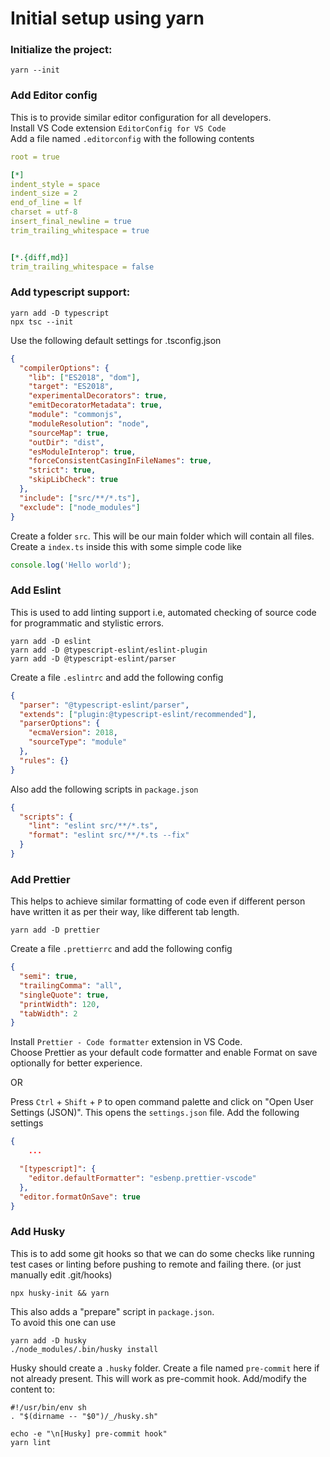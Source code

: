 # Initial setup using yarn

### Initialize the project:

```shell
yarn --init
```

### Add Editor config

This is to provide similar editor configuration for all developers.  
Install VS Code extension `EditorConfig for VS Code`  
Add a file named `.editorconfig` with the following contents

```yaml
root = true

[*]
indent_style = space
indent_size = 2
end_of_line = lf
charset = utf-8
insert_final_newline = true
trim_trailing_whitespace = true


[*.{diff,md}]
trim_trailing_whitespace = false
```

### Add typescript support:

```shell
yarn add -D typescript
npx tsc --init
```

Use the following default settings for .tsconfig.json

```json
{
  "compilerOptions": {
    "lib": ["ES2018", "dom"],
    "target": "ES2018",
    "experimentalDecorators": true,
    "emitDecoratorMetadata": true,
    "module": "commonjs",
    "moduleResolution": "node",
    "sourceMap": true,
    "outDir": "dist",
    "esModuleInterop": true,
    "forceConsistentCasingInFileNames": true,
    "strict": true,
    "skipLibCheck": true
  },
  "include": ["src/**/*.ts"],
  "exclude": ["node_modules"]
}
```

Create a folder `src`. This will be our main folder which will contain all files. Create a `index.ts` inside this with some simple code like

```js
console.log('Hello world');
```

### Add Eslint

This is used to add linting support i.e, automated checking of source code for programmatic and stylistic errors.

```shell
yarn add -D eslint
yarn add -D @typescript-eslint/eslint-plugin
yarn add -D @typescript-eslint/parser
```

Create a file `.eslintrc` and add the following config

```json
{
  "parser": "@typescript-eslint/parser",
  "extends": ["plugin:@typescript-eslint/recommended"],
  "parserOptions": {
    "ecmaVersion": 2018,
    "sourceType": "module"
  },
  "rules": {}
}
```

Also add the following scripts in `package.json`

```json
{
  "scripts": {
    "lint": "eslint src/**/*.ts",
    "format": "eslint src/**/*.ts --fix"
  }
}
```

### Add Prettier

This helps to achieve similar formatting of code even if different person have written it as per their way, like different tab length.

```shell
yarn add -D prettier
```

Create a file `.prettierrc` and add the following config

```json
{
  "semi": true,
  "trailingComma": "all",
  "singleQuote": true,
  "printWidth": 120,
  "tabWidth": 2
}
```

Install `Prettier - Code formatter` extension in VS Code.  
Choose Prettier as your default code formatter and enable Format on save optionally for better experience.

OR

Press `Ctrl` + `Shift` + `P` to open command palette and click on "Open User Settings (JSON)". This opens the `settings.json` file. Add the following settings

```json
{
    ...

  "[typescript]": {
    "editor.defaultFormatter": "esbenp.prettier-vscode"
  },
  "editor.formatOnSave": true
}
```

### Add Husky

This is to add some git hooks so that we can do some checks like running test cases or linting before pushing to remote and failing there. (or just manually edit .git/hooks)

```shell
npx husky-init && yarn
```

This also adds a "prepare" script in `package.json`.  
To avoid this one can use

```shell
yarn add -D husky
./node_modules/.bin/husky install
```

Husky should create a `.husky` folder. Create a file named `pre-commit` here if not already present. This will work as pre-commit hook. Add/modify the content to:

```shell
#!/usr/bin/env sh
. "$(dirname -- "$0")/_/husky.sh"

echo -e "\n[Husky] pre-commit hook"
yarn lint
```
